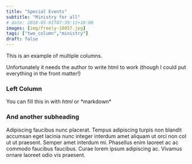 ```yaml
---
title: "Special Events"
subtitle: "Ministry for all"
# date: 2018-05-01T07:39:12+10:00
images: [img/freely-10057.jpg]
tags: ["two_column","ministry"]
draft: false
---
```

<!-- create a better layout format with Hugo templating, follow guide to enhance / change file name or merge with events file -->

This is an example of multiple columns.

Unfortunately it needs the author to write html to work (though I could put everything in the front matter!)
<div class="row">
  <div class="col-6 col-12-mobilep">
    <h3>Left Column</h3>
    <p>You can fill this in with <i>html</i> or *markdown* </p>
  </div>
  <div class="col-6 col-12-mobilep">
    <h3>And another subheading</h3>
    <p>Adipiscing faucibus nunc placerat. Tempus adipiscing turpis non blandit accumsan eget lacinia nunc integer interdum amet aliquam ut orci non col ut ut praesent. Semper amet interdum mi. Phasellus enim laoreet ac ac commodo faucibus faucibus. Curae lorem ipsum adipiscing ac. Vivamus ornare laoreet odio vis praesent.</p>
  </div>
</div>
